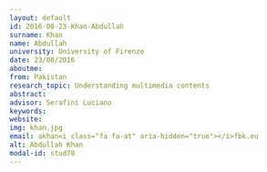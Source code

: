 ```yaml
---
layout: default 
id: 2016-08-23-Khan-Abdullah
surname: Khan
name: Abdullah
university: University of Firenze
date: 23/08/2016
aboutme: 
from: Pakistan
research_topic: Understanding multimedia contents 
abstract: 
advisor: Serafini Luciano
keywords: 
website: 
img: khan.jpg
email: akhan<i class="fa fa-at" aria-hidden="true"></i>fbk.eu
alt: Abdullah Khan
modal-id: stud78
---
```

